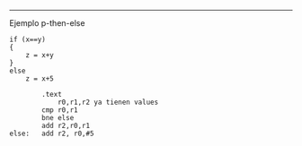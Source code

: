 ----
Ejemplo p-then-else

```
if (x==y)
{
	z = x+y
}
else
	z = x+5
```

```
		.text
			r0,r1,r2 ya tienen values
		cmp r0,r1
		bne else
		add r2,r0,r1
else:   add r2, r0,#5

```
